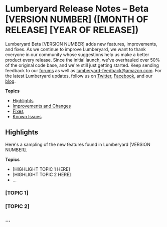 # Lumberyard Release Notes – Beta [VERSION NUMBER] ([MONTH OF RELEASE] [YEAR OF RELEASE])

Lumberyard Beta [VERSION NUMBER] adds new features, improvements, and fixes. As we continue to improve Lumberyard, we want to thank everyone in our community whose suggestions help us make a better product every release. Since the initial launch, we've overhauled over 50% of the original code base, and we're still just getting started. Keep sending feedback to our [forums](https://gamedev.amazon.com/forums/index.html) as well as lumberyard-feedback@amazon.com. For the latest Lumberyard updates, follow us on [Twitter](https://twitter.com/amznlumberyard), [Facebook](https://www.facebook.com/amazonlumberyard/), and our [blog](https://aws.amazon.com/blogs/gametech/).

**Topics**
+ [Highlights](#highlights)
+ [Improvements and Changes](improvements-changes.md)
+ [Fixes](fixes.md)
+ [Known Issues](known-issues.md)

## Highlights<a name="highlights"></a>

Here's a sampling of the new features found in Lumberyard [VERSION NUMBER].

**Topics**
+ [HIGHLIGHT TOPIC 1 HERE]
+ [HIGHLIGHT TOPIC 2 HERE]
+ ...

### [TOPIC 1]

### [TOPIC 2]

### ...